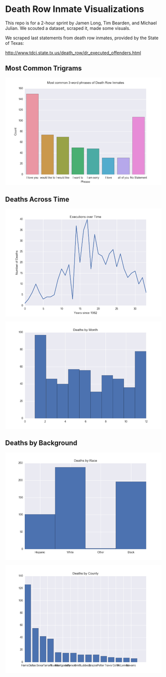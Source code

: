 # Death Row Inmate Visualizations

This repo is for a 2-hour sprint by Jamen Long, Tim Bearden, and Michael Julian. We scouted a dataset, scraped it, made some visuals.

We scraped last statements from death row inmates, provided by the State of Texas:

http://www.tdcj.state.tx.us/death_row/dr_executed_offenders.html

## Most Common Trigrams

![Last Words](plots/ngram_7.png)


## Deaths Across Time

![Deaths by Year](plots/Deaths%20Per%20Year.png)

![By Month](plots/Deaths%20by%20Month.png)


## Deaths by Background

![By Ethnicity](plots/Deaths%20by%20Race.png)

![Deaths by County](plots/Deaths%20by%20County.png)
